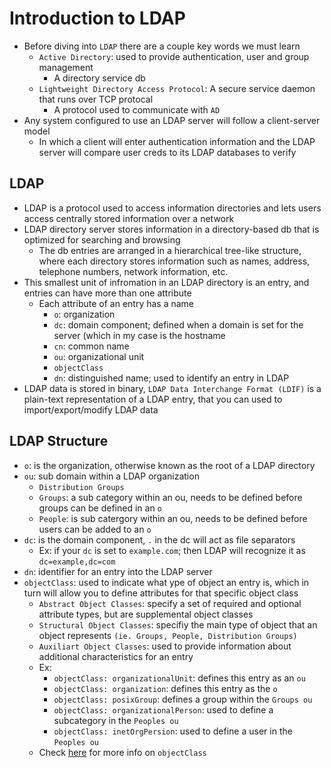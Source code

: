 <h1>Introduction to LDAP</h1>
 
* Before diving into `LDAP` there are a couple key words we must learn
  - `Active Directory`: used to provide authentication, user and group management
    * A directory service db
  - `Lightweight Directory Access Protocol`: A secure service daemon that runs over TCP protocal 
    * A protocol used to communicate with `AD`
* Any system configured to use an LDAP server will follow a client-server model
  - In which a client will enter authentication information and the LDAP server will compare user creds to its LDAP databases to verify
<h2>LDAP</h2>
 
* LDAP is a protocol used to access information directories and lets users access centrally stored information over a network
* LDAP directory server stores information in a directory-based db that is optimized for searching and browsing
  - The db entries are arranged in a hierarchical tree-like structure, where each directory stores information such as names, address, telephone numbers, network information, etc. 
* This smallest unit of infromation in an LDAP directory is an entry, and entries can have more than one attribute
  - Each attribute of an entry has a name
    * `o`: organization
    * `dc`: domain component; defined when a domain is set for the server (which in my case is the hostname
    * `cn`: common name
    * `ou`: organizational unit
    * `objectClass`
    * `dn`: distinguished name; used to identify an entry in LDAP
* LDAP data is stored in binary, `LDAP Data Interchange Format (LDIF)` is a plain-text representation of a LDAP entry, that you can used to import/export/modify LDAP data
<h2>LDAP Structure</h2>
 
* `o`: is the organization, otherwise known as the root of a LDAP directory
* `ou`: sub domain within a LDAP organization
  - `Distribution Groups`
  - `Groups`: a sub category within an ou, needs to be defined before groups can be defined in an `o`
  - `People`: is sub catergory within an ou, needs to be defined before users can be added to an `o`
* `dc`: is the domain component, `.` in the dc will act as file separators
  - Ex: if your `dc` is set to `example.com`; then LDAP will recognize it as `dc=example,dc=com`
* `dn`: identifier for an entry into the LDAP server
* `objectClass`: used to indicate what ype of object an entry is, which in turn will allow you to define attributes for that specific object class
  - `Abstract Object Classes`: specify a set of required and optional attribute types, but are supplemental object classes
  - `Structural Object Classes`: specifiy the main type of object that an object represents `(ie. Groups, People, Distribution Groups)`
  - `Auxiliart Object Classes`: used to provide information about additional characteristics for an entry
  - Ex:
    * `objectClass: organizationalUnit`: defines this entry as an `ou`
    * `objectClass: organization`: defines this entry as the `o`
    * `objectClass: posixGroup`: defines a group within the `Groups ou`
    * `objectClass: organizationalPerson`: used to define a subcategory in the `Peoples ou`
    * `objectClass: inetOrgPersion`: used to define a user in the `Peoples ou`
  - Check [here](https://www.zytrax.com/books/ldap/ape/#posixaccount) for more info on `objectClass`
